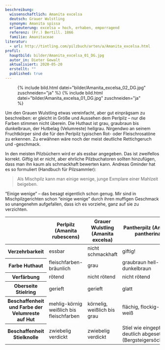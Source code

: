 ```yaml
---
beschreibung:
  wissenschaftlich: Amanita excelsa
  deutsch: Grauer Wulstling
  synonym: Amanita spissa
  erlaeuterung: excelsa = hoch, erhaben, emporragend
  referenz: (Fr.) Bertill. 1866
  familie: Amanitaceae
literatur:
  - url: http://tintling.com/pilzbuch/arten/a/Amanita_excelsa.html
profil:
  hauptbild: bilder/Amanita_excelsa_01_DG.jpg
  autor_in: Dieter Gewalt
  aktualisiert: 2020-05-20
  erstellt: ""
  published: true
---
```


<figure>
  {% include bild.html datei="bilder/Amanita_excelsa_02_DG.jpg" zuschneiden="ja" %}
  {% include bild.html datei="bilder/Amanita_excelsa_01_DG.jpg" zuschneiden="ja" %}
</figure>

Um den Grauen Wulstling etwas vereinfacht, aber gut einprägsam zu beschreiben: er gleicht in Größe und Aussehen dem Perlpilz – nur die Farben stimmen nicht überein. Die Huthaut ist grau, graubraun bis dunkelbraun, der Hutbelag (Velumreste) hellgrau. Nirgendwo an seinem Fruchtkörper sind die für den Perlpilz typischen Rot- oder Fleischrosatöne zu erkennen. Zu erwähnen wäre noch der meist deutliche Rettichgeruch und -geschmack.

In den meisten Pilzbüchern wird er als essbar angegeben. Das ist zweifellos korrekt. Giftig ist er nicht, aber ehrliche Pilzbuchatoren sollten hinzufügen, dass man ihn kaum als schmackhaft bewerten kann. Andreas Gminder hat es so formuliert (Handbuch für Pilzsammler):

> Als Mischpilz kann man einige wenige, junge Exmplare einer Mahlzeit beigeben.

“Einige wenige” – das besagt eigentlich schon genug. Mir sind in Mischpilzgerichten schon “einige wenige” durch ihren muffigen Geschmack so unangenehm aufgefallen, dass ich es vorziehe, ganz auf sie zu verzichten.

<div class="table-responsive">
<table class="table">
  <thead>
    <tr>
      <th> </th>
      <th>Perlpilz (Amanita rubescens)</th>
      <th>Grauer Wulstling (Amanita excelsa)</th>
      <th>Pantherpilz (Amanita pantherina)</th>
    </tr>
  </thead>
  <tbody>
    <tr>
      <th>Verzehrbarkeit</th>
      <td>essbar</td>
      <td>nicht schmackhaft</td>
      <td>giftig!</td>
    </tr>
    <tr>
      <th>Farbe Huthaut</th>
      <td>fleischfarben-bräunlich</td>
      <td>grau</td>
      <td>graubraun	hell- bis dunkelbraun</td>
    </tr>
    <tr>
      <th>Verfärbung</th>
      <td>rötend</td>
      <td>nicht rötend</td>
      <td>nicht rötend</td>
    </tr>
    <tr>
      <th>Oberseite Stielring</th>
      <td>gerieft</td>
      <td>gerieft</td>
      <td>glatt</td>
    </tr>
    <tr>
      <th>Beschaffenheit und Farbe der Velumreste auf Hut</th>
      <td>mehlig-körnig weißlich bis fleischfarben</td>
      <td>körnelig, weißlich bis grau</td>
      <td>flächig, flockig-häutig, weiß</td>
    </tr>
    <tr>
      <th>Beschaffenheit Stielknolle</th>
      <td>zwiebelig verdickt</td>
      <td>zwiebelig verdickt</td>
      <td>Stiel wie eingepfropft, deutlich abgesetzt (Bergsteigersöckchen)</td>
    </tr>
  </tbody>
</table>
</div>
